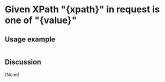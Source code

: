 
Given XPath "{xpath}" in request is one of "{value}"
=============================================================================================================

Usage example
-------------

```
```

Discussion
----------

(None)